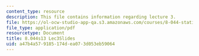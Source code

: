 ```yaml
---
content_type: resource
description: This file contains information regarding lecture 3.
file: https://ol-ocw-studio-app-qa.s3.amazonaws.com/courses/8-044-statistical-physics-i-spring-2013/a47b4a579185174dea073d053eb59064_MIT8_044S13_L3.pdf
file_type: application/pdf
resourcetype: Document
title: 8.044s13 Lec3Slides
uid: a47b4a57-9185-174d-ea07-3d053eb59064
---
```

